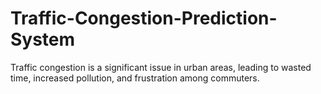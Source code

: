 # Traffic-Congestion-Prediction-System
Traffic congestion is a significant issue in urban areas, leading to wasted time, increased pollution, and frustration among commuters.
